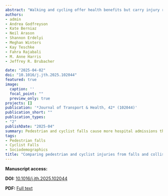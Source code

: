 ```yaml
---
abstract: "Walking and cycling offer health benefits but carry injury risks. Traditional road safety datasets often exclude pedestrian and cyclist falls, despite emerging evidence that injuries from falls occur more frequently than collisions with motor vehicles. This research compared the frequency of pedestrian and cyclist injuries from falls versus collisions using hospital admissions data from a linked database of road traffic injuries in British Columbia, Canada, which combined hospital admissions, and sociodemographic information from 2015 to 2019. Additionally, we examined differences in injury severity and population characteristics between those injured in falls versus collisions. Of 6807 pedestrian hospital admissions, 68.8 % were from falls—2.3 times higher than motor vehicle collisions (29.2 %). Among 2409 cyclist admissions, falls accounted for 48.6 %–1.8 times higher than motor vehicle collisions (27.6 %). More severe injuries (MAIS3+) occurred less frequently in falls (25.0 % pedestrians, 17.9 % cyclists) than in collisions with motor vehicles (39.7 %, 27.4 %). We also found that falls disproportionately happen to older adults, females, higher-income individuals, and rural residents with more pronounced differences in pedestrians. Our analysis revealed that pedestrian and cyclist falls are major contributors to the burden of road traffic injury and emphasizes the need for their inclusion in road safety surveillance and research. Reliance on datasets that exclude falls, or failing to consider falls as a road safety issue, can potentially hinder the development of infrastructure and built environment design solutions aimed at reducing the frequency and severity of fall injuries to pedestrians and cyclists."
authors:
- admin
- Andrea Godfreyson
- Kate Berniaz
- Neil Arason
- Shannon Erdelyi
- Meghan Winters
- Kay Teschke
- Fahra Rajabali
- M. Anne Harris
- Jeffrey R. Brubacher

date: "2025-04-02"
doi: "10.1016/j.jth.2025.102044"
featured: true
image:
  caption: ''
  focal_point: ""
  preview_only: true
projects: []
publication: '*Journal of Transport & Health, 42* (102044)'
publication_short: ""
publication_types:
- "2"
publishDate: "2025-04"
summary: Pedestrian and cyclist falls cause more hospital admissions than collisions with motor vehicles in British Columbia, with falls accounting for 68.8% of pedestrian and 48.6% of cyclist admissions compared to 29.2% and 27.6% for vehicle collisions respectively.
tags:
- Pedestrian falls
- Cyclist Falls
- Sociodemographics
title: "Comparing pedestrian and cyclist injuries from falls and collisions in British Columbia, Canada: Frequencies and population characteristics"
---
```


**Manuscript access:**

**DOI:** [10.1016/j.jth.2025.102044](https://doi.org/10.1016/j.jth.2025.102044)

**PDF:** [Full text](./manuscript.pdf) 
